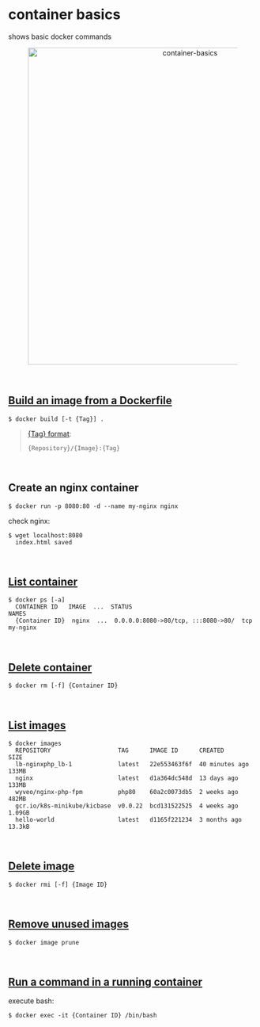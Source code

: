 # container basics
shows basic docker commands 

<figure>
<div style="text-align:center">
  <a href="https://drive.google.com/uc?export=view&id=1CLrvWv2OVyvrdWbFTiNhmMHOK1S6Zg0u">
  <img src="https://drive.google.com/uc?export=view&id=1CLrvWv2OVyvrdWbFTiNhmMHOK1S6Zg0u" style="width: 640px; max-width: 100%; height: auto" title="container-basics" />
</div>
</figure>

<br/>

## [Build an image from a Dockerfile](https://docs.docker.com/engine/reference/commandline/build/)  
```shell
$ docker build [-t {Tag}] .
```

> [{Tag} format](https://docs.docker.com/engine/reference/commandline/tag/):  
> ```
> {Repository}/{Image}:{Tag}
> ```

<br/>

## Create an nginx container    
```shell
$ docker run -p 8080:80 -d --name my-nginx nginx
```

check nginx:  
```shell
$ wget localhost:8080
  index.html saved
```

<br/>

## [List container](https://docs.docker.com/engine/reference/commandline/ps/)  
```shell
$ docker ps [-a]
  CONTAINER ID   IMAGE  ...  STATUS                                   NAMES
  {Container ID}  nginx  ...  0.0.0.0:8080->80/tcp, :::8080->80/  tcp  my-nginx
```

<br/>

## [Delete container](https://docs.docker.com/engine/reference/commandline/rm/)  
```shell
$ docker rm [-f] {Container ID}
```

<br/>

## [List images](https://docs.docker.com/engine/reference/commandline/images/)  
```shell
$ docker images
  REPOSITORY                   TAG      IMAGE ID      CREATED         SIZE
  lb-nginxphp_lb-1             latest   22e553463f6f  40 minutes ago  133MB
  nginx                        latest   d1a364dc548d  13 days ago     133MB
  wyveo/nginx-php-fpm          php80    60a2c0073db5  2 weeks ago     482MB
  gcr.io/k8s-minikube/kicbase  v0.0.22  bcd131522525  4 weeks ago     1.09GB
  hello-world                  latest   d1165f221234  3 months ago    13.3kB
```

<br/>

## [Delete image](https://docs.docker.com/engine/reference/commandline/rm/)  
```shell
$ docker rmi [-f] {Image ID}
```

<br/>

## [Remove unused images](https://docs.docker.com/engine/reference/commandline/image_prune/)  
```shell
$ docker image prune
```

<br/>

## [Run a command in a running container](https://docs.docker.com/engine/reference/commandline/exec/)  
execute bash:  
```shell
$ docker exec -it {Container ID} /bin/bash
```

<br/>

<br/>
<br/>
<br/>
<br/>
<br/>
